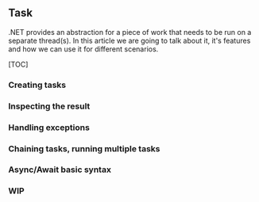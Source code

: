 ## Task

.NET provides an abstraction for a piece of work that needs to be run on a separate thread(s). In this article we are going to talk about it, it's features and how we can use it for different scenarios.

[TOC]

### Creating tasks

### Inspecting the result

### Handling exceptions

### Chaining tasks, running multiple tasks

### Async/Await basic syntax

### WIP
